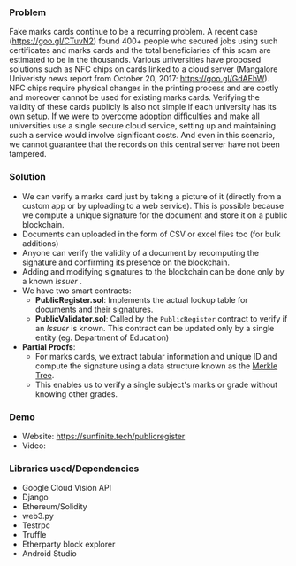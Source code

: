 ### Problem
Fake marks cards continue to be a recurring problem. A recent  case (https://goo.gl/CTuvN2) found 400+ people who secured jobs using such certificates and marks cards and the total beneficiaries of this scam are estimated to be in the thousands. Various universities have proposed solutions such as NFC chips on cards linked to a cloud server (Mangalore Univeristy news report from October 20, 2017: https://goo.gl/GdAEhW). NFC chips require physical changes in the printing process and are costly and moreover cannot be used for existing marks cards. Verifying the validity of these cards publicly is also not simple if each university has its own setup. If we were to overcome adoption difficulties and make all universities use a single secure cloud service, setting up and maintaining such a service would involve significant costs. And even in this scenario, we cannot guarantee that the records on this central server have not been tampered.

### Solution
* We can verify a marks card just by taking a picture of it (directly from a custom app or by uploading to a web service). This is possible because we compute a unique signature for the document and store it on a public blockchain.
* Documents can uploaded in the form of CSV or excel files too (for bulk additions)
* Anyone can verify the validity of a document by recomputing the signature and confirming its presence on the blockchain.
* Adding and modifying signatures to the blockchain can be done only by a known _Issuer_ .
* We have two smart contracts:
	* __PublicRegister.sol__: Implements the actual lookup table for documents and their signatures.	
	* __PublicValidator.sol__: Called by the `PublicRegister` contract to verify if an _Issuer_ is known. This contract can be updated only by a single entity (eg. Department of Education)
* __Partial Proofs__:
	* For marks cards, we extract tabular information and unique ID and compute the signature using a data structure known as the [Merkle Tree](https://en.wikipedia.org/wiki/Merkle_tree).
	* This enables us to verify a single subject's marks or grade without knowing other grades.


### Demo

* Website: https://sunfinite.tech/publicregister
* Video: 


### Libraries used/Dependencies

* Google Cloud Vision API
* Django
* Ethereum/Solidity
* web3.py
* Testrpc
* Truffle
* Etherparty block explorer
* Android Studio


